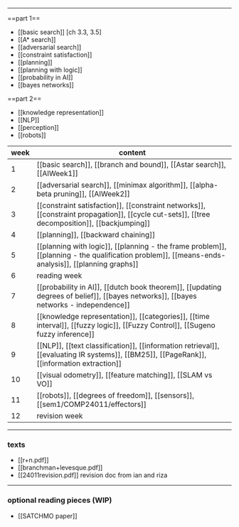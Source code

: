 
***
==part 1==
- [[basic search]] [ch 3.3, 3.5]
- [[A* search]]
- [[adversarial search]]
- [[constraint satisfaction]]
- [[planning]]
- [[planning with logic]]
- [[probability in AI]]
- [[bayes networks]]

==part 2==
- [[knowledge representation]]
- [[NLP]]
- [[perception]]
- [[robots]]

| week | content |
| ---- | ---- |
| 1 | [[basic search]], [[branch and bound]], [[Astar search]], [[AIWeek1]] |
| 2 | [[adversarial search]], [[minimax algorithm]], [[alpha-beta pruning]], [[AIWeek2]]|
| 3 | [[constraint satisfaction]], [[constraint networks]], [[constraint propagation]], [[cycle cut-sets]], [[tree decomposition]], [[backjumping]]
| 4 | [[planning]], [[backward chaining]] |
| 5 | [[planning with logic]], [[planning - the frame problem]], [[planning - the qualification problem]], [[means-ends-analysis]], [[planning graphs]] |
| 6 | reading week |
| 7 | [[probability in AI]], [[dutch book theorem]], [[updating degrees of belief]], [[bayes networks]], [[bayes networks - independence]]  |
| 8 | [[knowledge representation]], [[categories]], [[time interval]],  [[fuzzy logic]], [[Fuzzy Control]], [[Sugeno fuzzy inference]] |
| 9 |  [[NLP]], [[text classification]], [[information retrieval]], [[evaluating IR systems]], [[BM25]], [[PageRank]], [[information extraction]] |
| 10 | [[visual odometry]], [[feature matching]], [[SLAM vs VO]]  |
| 11 | [[robots]], [[degrees of freedom]], [[sensors]], [[sem1/COMP24011/effectors]]|
| 12 | revision week |
***
### texts

- [[r+n.pdf]]
- [[branchman+levesque.pdf]]
- [[24011revision.pdf]] revision doc from ian and riza

***
### optional reading pieces (WIP)

- [[SATCHMO paper]]